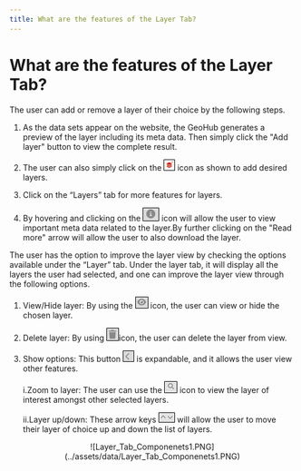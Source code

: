 ```yaml
---
title: What are the features of the Layer Tab?
---
```


# What are the features of the Layer Tab?

The user can add or remove a layer of their choice by the following steps.

1. As the data sets appear on the website, the GeoHub generates a preview of the layer including its meta data. Then simply click the "Add layer" button to view the complete result.

2. The user can also simply click on the ![Add_remove_layer_icon.png](../assets/data/Add_remove_layer_icon.png) icon as shown to add desired layers.

3. Click on the “Layers” tab for more features for layers.

4. By hovering and clicking on the ![Layer_Information.png](../assets/data/Layer_Information.png) icon will allow the user to view important meta data related to the layer.By further clicking on the "Read more" arrow will allow the user to also download the layer.

The user has the option to improve the layer view by checking the options available under the “Layer” tab. Under the layer tab, it will display all the layers the user had selected, and one can improve the layer view through the following options.

1.  View/Hide layer: By using the ![Layer_Hide.png](../assets/data/Layer_Hide.png) icon, the user can view or hide the chosen layer.

2.  Delete layer: By using ![Layer_Delete.png](../assets/data/Layer_Delete.png)icon, the user can delete the layer from view.

3.  Show options: This button ![Layer_Options.png](../assets/data/Layer_Options.png) is expandable, and it allows the user view other features.

    i.Zoom to layer: The user can use the ![Layer_Zoom_to_Layer.png](../assets/data/Layer_Zoom_to_Layer.png) icon to view the layer of interest amongst other selected layers.

    ii.Layer up/down: These arrow keys ![Layer_Up_Down.png](../assets/data/Layer_Up_Down.png) will allow the user to move their layer of choice up and down the list of layers.

<center> ![Layer_Tab_Componenets1.PNG](../assets/data/Layer_Tab_Componenets1.PNG)
